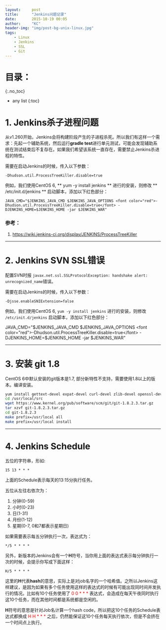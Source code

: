 ```yaml
---
layout:     post
title:      "Jenkins问题记录"
date:       2015-10-19 00:05
author:     "KC"
header-img: "img/post-bg-unix-linux.jpg"
tags:
    - Linux
    - Jenkins
    - SSL
    - Git
---
```


# 目录：
{:.no_toc}
* any list
{:toc}

# 1. Jenkins杀子进程问题

从v1.260开始，Jenkins会将构建阶段产生的子进程杀死。所以我们有这样一个需求：先起一个辅助系统，然后运行**gradle test**进行单元测试，可能会发现辅助系统在测试结束后不复存在。如果我们希望该系统一直存在，需要禁止Jenkins杀进程的特性。

需要在启动Jenkins的时候，传入以下参数：

```properties
-Dhudson.util.ProcessTreeKiller.disable=true
```
        
例如，我们使用CentOS 6, ** yum -y install jenkins ** 进行的安装，则修改 ** /etc/init.d/jenkins ** 启动脚本，添加以下红色部分：

```properties
JAVA_CMD="$JENKINS_JAVA_CMD $JENKINS_JAVA_OPTIONS <font color="red">-Dhudson.util.ProcessTreeKiller.disable=true</font> -DJENKINS_HOME=$JENKINS_HOME -jar $JENKINS_WAR"
```

### 参考：

1. https://wiki.jenkins-ci.org/display/JENKINS/ProcessTreeKiller


- - -

# 2. Jenkins SVN SSL错误

配置SVN时报
`javax.net.ssl.SSLProtocolException: handshake alert:  unrecognized_name`错误。

需要在启动Jenkins的时候，传入以下参数：

```properties
-Djsse.enableSNIExtension=false
````

例如，我们使用CentOS 6, ` yum -y install jenkins ` 进行的安装，则修改 ` /etc/init.d/jenkins ` 启动脚本，添加以下红色部分：

JAVA_CMD="$JENKINS_JAVA_CMD $JENKINS_JAVA_OPTIONS <font color="red">-Dhudson.util.ProcessTreeKiller.disable=true</font> -DJENKINS_HOME=$JENKINS_HOME -jar $JENKINS_WAR"


- - -

# 3. 安装 git 1.8
CentOS 6中默认安装的git版本是1.7, 部分新特性不支持，需要使用1.8以上的版本。编译安装。

```bash
yum install gettext-devel expat-devel curl-devel zlib-devel openssl-devel
cd /usr/local/src
wget https://www.kernel.org/pub/software/scm/git/git-1.8.2.3.tar.gz
tar xzvf git-1.8.2.3.tar.gz
cd git-1.8.2.3
make prefix=/usr/local all
make prefix=/usr/local install
```
    
---

# 4. Jenkins Schedule

五位的字符串，形如:

```
15 13 * * *
```
    
上面的Schedule表示每天的13:15分执行任务。

五位从左往右依次为：

1. 分钟(0-59)
2. 小时(0-23)
3. 日(1-31)
4. 月份(1-12)
5. 星期(0-7, 0和7都表示星期日)

如果需要表示每五分钟执行一次，表达式为：

```
*/5 * * * *
``` 
    
另外，新版本的Jenkins会有一个**H**符号，当你用上面的表达式表示每分钟执行一次的时候，会提示你写成下面这样：

```
H/5 * * * *
``` 

这里的**H**代表**hash**的意思，实际上是对job名字的一个哈希值。之所以Jenkins这样建议，是因为如果有多个任务使用这样的表达式的时候有可能出现同时间并发执行的情况。比如有10个任务使用了 <font color="red"> 0 0 \* \* \* </font> 表达式，会造成在每天午夜同时执行这10个任务，而在其他时间都是系统都是空闲的。 

**H**符号的意思是针对Job名计算一个hash code，所以把这10个任务的Schedule表达式都换成<font color="red"> H H \* \* \* </font>之后，仍然能保证这10个任务每天执行依次，但是不会挤在一个时间点上执行。
